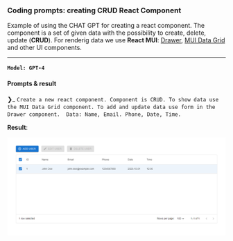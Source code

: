 ### Coding prompts: creating CRUD React Component

Example of using the CHAT GPT for creating a react component. The component is a set of given data with the possibility to create, delete, update (**CRUD**). For renderig data we use **React MUI**: [Drawer](https://mui.com/material-ui/react-drawer/), [MUI Data Grid](https://mui.com/x/react-data-grid/) and other UI components.

---

**`Model: GPT-4 `**

#### Prompts & result

❯_ `Create a new react component. Component is CRUD. To show data use the MUI Data Grid component. To add and update data use form in the Drawer component.  Data: Name, Email. Phone, Date, Time.`

**Result**:

![Screenshot showing result of the first prompt.](/assets/response_01.png)

